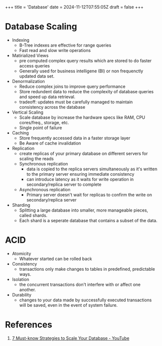 +++
title = 'Database'
date = 2024-11-12T07:55:05Z
draft = false
+++

# Database Scaling

- Indexing
    - B-Tree indexes are effective for range queries
    - Fast read and slow write operations
- Matirialized Views
    - pre computed complex query results which are stored to do faster access queries
    - Generally used for business intelligene (BI) or non frequenctly updated data set.
- Denormalization
    - Reduce complex joins to improve query performance
    - Store redundent data to reduce the complexity of database queries and speed up data retrieval.
    - tradeoff: updates must be carefully managed to maintain consistency across the database
- Vertical Scaling
    - Scale database by increase the hardware specs like RAM, CPU cores/freq., storage, etc.
    - Single point of failure
- Caching
    - Store frequently accessed data in a faster storage layer
    - Be Aware of cache invalidation
- Replication
    - create replicas of your primary database on different servers for scaling the reads
    - Synchronous replication
        - data is copied to the replica servers simultaneously as it's written to the primary server ensuring immediate consistency
        - can introduce latency as it waits for write operation in secondary/replica server to complete
    - Asynchronous replication
        - Primary server doesn't wait for replicas to confirm the write on secondary/replica server
- Sharding
    - Splitting a large database into smaller, more manageable pieces, called shards.
    - Each shard is a seperate database that contains a subset of the data.

# ACID

- Atomicity
    - Whatever started can be rolled back
- Consistency
    -  transactions only make changes to tables in predefined, predictable ways.
- Isolation
    -  the concurrent transactions don't interfere with or affect one another.
- Durability
    -  changes to your data made by successfully executed transactions will be saved, even in the event of system failure.

# References

1. [7 Must-know Strategies to Scale Your Database - YouTube](https://www.youtube.com/watch?v=_1IKwnbscQU)
